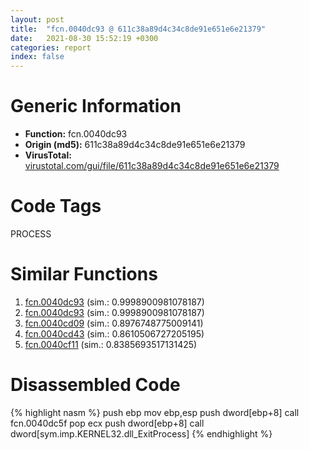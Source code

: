 ```yaml
---
layout: post
title:  "fcn.0040dc93 @ 611c38a89d4c34c8de91e651e6e21379"
date:   2021-08-30 15:52:19 +0300
categories: report
index: false
---
```


# Generic Information
- **Function:** fcn.0040dc93
- **Origin (md5):** 611c38a89d4c34c8de91e651e6e21379
- **VirusTotal:** [virustotal.com/gui/file/611c38a89d4c34c8de91e651e6e21379][virustotal_ref]

# Code Tags
<span class="tag" id="PROCESS">PROCESS</span>


# Similar Functions

1. [fcn.0040dc93][similar_1_ref] (sim.: 0.9998900981078187)
2. [fcn.0040dc93][similar_2_ref] (sim.: 0.9998900981078187)
3. [fcn.0040cd09][similar_3_ref] (sim.: 0.8976748775009141)
4. [fcn.0040cd43][similar_4_ref] (sim.: 0.8610506727205195)
5. [fcn.0040cf11][similar_5_ref] (sim.: 0.8385693517131425)


# Disassembled Code

{% highlight nasm %}
push ebp
mov ebp,esp
push dword[ebp+8]
call fcn.0040dc5f
pop ecx
push dword[ebp+8]
call dword[sym.imp.KERNEL32.dll_ExitProcess]
{% endhighlight %}


[similar_1_ref]: /report/fcn.0040dc93@60afddb38f339b96494ffc49b47643e5
[similar_2_ref]: /report/fcn.0040dc93@d9931aa9e2aa8f7bd7ae2f1864773c9d
[similar_3_ref]: /report/fcn.0040cd09@32c752d1e902b3d72ce001ef1b2f1d9a
[similar_4_ref]: /report/fcn.0040cd43@91990b2a71b4496d16eeca2a1944c7d3
[similar_5_ref]: /report/fcn.0040cf11@cdfdff164543984ae016a2e81648bb4a
[virustotal_ref]: https://www.virustotal.com/gui/file/611c38a89d4c34c8de91e651e6e21379